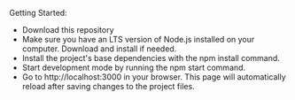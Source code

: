 
Getting Started:
- Download this repository
- Make sure you have an LTS version of Node.js installed on your computer. Download and install if needed.
- Install the project's base dependencies with the npm install command.
- Start development mode by running the npm start command.
- Go to http://localhost:3000 in your browser. This page will automatically reload after saving changes to the project files.
